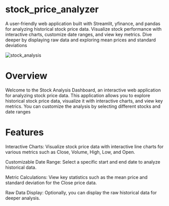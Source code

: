 # stock_price_analyzer

A user-friendly web application built with Streamlit, yfinance, and pandas for analyzing historical stock price data. Visualize stock performance with interactive charts, customize date ranges, and view key metrics. Dive deeper by displaying raw data and exploring mean prices and standard deviations

![stock_analysis](https://cdn.analyticsvidhya.com/wp-content/uploads/2021/02/92495stock-market-trends-what-causes-stock-prices-to-change.jpg)

# Overview
Welcome to the Stock Analysis Dashboard, an interactive web application for analyzing stock price data. This application allows you to explore historical stock price data, visualize it with interactive charts, and view key metrics. You can customize the analysis by selecting different stocks and date ranges

# Features
Interactive Charts: Visualize stock price data with interactive line charts for various metrics such as Close, Volume, High, Low, and Open.

Customizable Date Range: Select a specific start and end date to analyze historical data.

Metric Calculations: View key statistics such as the mean price and standard deviation for the Close price data.

Raw Data Display: Optionally, you can display the raw historical data for deeper analysis.


